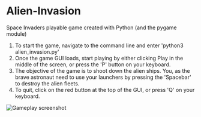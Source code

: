 # Alien-Invasion
Space Invaders playable game created with Python (and the pygame module)

1. To start the game, navigate to the command line and enter 'python3 alien_invasion.py'
2. Once the game GUI loads, start playing by either clicking Play in the middle of the screen, or press the 'P' button on your keyboard.
3. The objective of the game is to shoot down the alien ships. You, as the brave astronaut need to use your launchers by pressing the 'Spacebar' to destroy the alien fleets.
4. To quit, click on the red button at the top of the GUI, or press 'Q' on your keyboard.

![Gameplay screenshot](/Users/jonfisher/Downloads/Alien_Invasion_Py.png)
